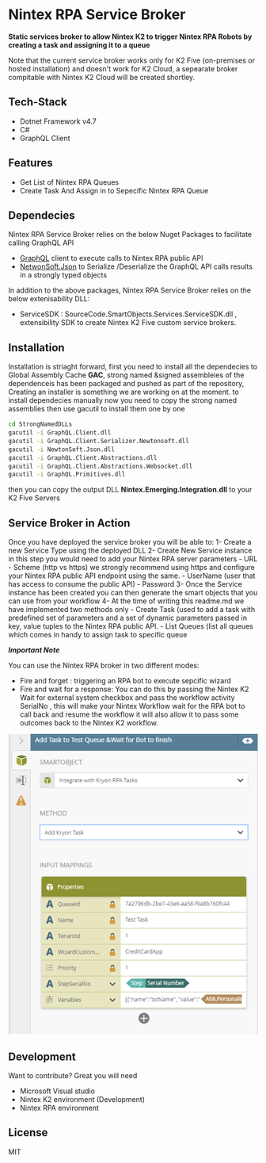 # Nintex RPA Service Broker
 __Static services broker to allow  Nintex K2 to trigger Nintex RPA Robots by creating a task and assigning it to a queue__

Note that the  current service broker works only for K2 Five (on-premises or hosted installation) and doesn't work for K2 Cloud, a sepearate broker compitable with Nintex K2 Cloud will be created shortley.

## Tech-Stack
- Dotnet Framework v4.7 
- C#
- GraphQL Client 

## Features
- Get List of Nintex RPA Queues
- Create Task And Assign in to Sepecific Nintex RPA Queue

## Dependecies
Nintex RPA Service Broker relies on the below Nuget Packages to facilitate calling GraphQL API 
- [GraphQL](https://graphql.org/graphql-js/graphql-clients/) client to execute calls to Nintex RPA public API
- [NetwonSoft.Json](nuget.org/packages/Newtonsoft.Json/) to Serialize /Deserialize the GraphQL API calls results in a strongly typed objects

In addition to the above packages, Nintex RPA Service Broker relies on the below extenisability DLL:
- ServiceSDK : SourceCode.SmartObjects.Services.ServiceSDK.dll , extensibility SDK to create Nintex K2 Five custom service brokers.

## Installation
 Installation is striaght forward, first you need to install all the dependecies to Global Assembly Cache **GAC**, strong named &signed assembleies of the dependenceis has been packaged and pushed as part of the repository, Creating an installer is something we are working on at the moment.
 to install dependecies manually now you need to copy the strong named assemblies then use gacutil to install them one by one
```sh
cd StrongNamedDLLs
gacutil -i GraphQL.Client.dll
gacutil -i GraphQL.Client.Serializer.Newtonsoft.dll
gacutil -i NewtonSoft.Json.dll
gacutil -i GraphQL.Client.Abstractions.dll
gacutil -i GraphQL.Client.Abstractions.Websocket.dll
gacutil -i GraphQL.Primitives.dll
```
then you can copy the output DLL **Nintex.Emerging.Integration.dll**  to your K2 Five Servers

## Service Broker in Action

Once you have deployed the service broker you will be able to:
1- Create a new Service Type using the deployed DLL
2- Create New Service instance in this step you would need to add your Nintex RPA server parameters
	- URL
	- Scheme (http vs https) we strongly recommend using https and configure your Nintex RPA public API endpoint using the same.
	- UserName (user that has access to consume the public API)
	- Password
3- Once the Service instance has been created you can then generate the smart objects that you can use from your workflow
4- At the time of writing this readme.md we have implemented two methods only 
	- Create Task  (used to add a task with predefined set of parameters and a set of dynamic parameters passed in key, value tuples to the Nintex RPA public API.
	- List Queues  (list all queues which comes in handy to assign task to specific queue


**_Important Note_**

You can use the Nintex RPA broker in two different modes:
- Fire and forget : triggering an RPA bot to execute sepcific wizard 
- Fire and wait for a response: You can do this by passing the Nintex K2 Wait for external system checkbox and pass the workflow activity SerialNo , this will make your Nintex Workflow wait for the RPA bot to call back and resume the workflow 
it will also allow it to pass some outcomes back to the Nintex K2 workflow.
	
![Nintex RPA](https://github.com/NTX-XT/Nintex.K2.CustomServiceBrokers.RPA/blob/f1bb7a81be062e9c2925e7a6f4914a2c1090b310/Add_RPA_Task.png?raw=true)
## Development

Want to contribute? Great you will need 
- Microsoft Visual studio
- Nintex K2 environment (Development)
- Nintex RPA environment

## License

MIT
